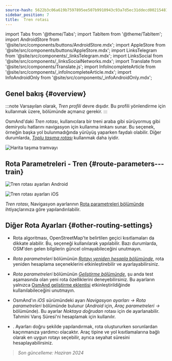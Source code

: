 ```yaml
---
source-hash: 5622b3c06a619b7597895ee507b9910943c93a7d5ec31ddecd00215481e51e29
sidebar_position: 7
title:  Tren rotası
---
```

import Tabs from '@theme/Tabs';
import TabItem from '@theme/TabItem';
import AndroidStore from '@site/src/components/buttons/AndroidStore.mdx';
import AppleStore from '@site/src/components/buttons/AppleStore.mdx';
import LinksTelegram from '@site/src/components/_linksTelegram.mdx';
import LinksSocial from '@site/src/components/_linksSocialNetworks.mdx';
import Translate from '@site/src/components/Translate.js';
import InfoIncompleteArticle from '@site/src/components/_infoIncompleteArticle.mdx';
import InfoAndroidOnly from '@site/src/components/_infoAndroidOnly.mdx';




## Genel bakış {#overview}

:::note
Varsayılan olarak, *Tren profili* devre dışıdır. Bu profili yönlendirme için kullanmak üzere, *<Translate android="true" ids="shared_string_menu,shared_string_settings,application_profiles"/>* bölümünde açmanız gerekir.
:::

OsmAnd'daki *Tren rotası*, kullanıcılara bir treni araba gibi sürüyormuş gibi demiryolu hatlarını navigasyon için kullanma imkanı sunar. Bu seçenek, örneğin başka yol bulunmadığında yürüyüş yaparken faydalı olabilir. Diğer durumlarda, *[Toplu taşıma rotası](./public-transport-navigation.md)* kullanmak daha iyidir.

![Harita taşıma tramvayı](@site/static/img/navigation/routing/train_routing_overview.png)


## Rota Parametreleri - Tren {#route-parameters---train}

<Tabs groupId="operating-systems" queryString="current-os">

<TabItem value="android" label="Android">

![Tren rotası ayarları Android](@site/static/img/navigation/routing/train_routing_andr.png)

</TabItem>

<TabItem value="ios" label="iOS">

![Tren rotası ayarları iOS](@site/static/img/navigation/routing/train_routing_ios.png)

</TabItem>

</Tabs>

*Tren rotası*, Navigasyon ayarlarının [Rota parametreleri bölümünde](../guidance/navigation-settings.md#route-parameters) ihtiyaçlarınıza göre yapılandırılabilir.


## Diğer Rota Ayarları {#other-routing-settings}

- Rota algoritması, OpenStreetMap'te belirtilen geçici kısıtlamaları da dikkate alabilir. Bu, *[<Translate android="true" ids="temporary_conditional_routing"/>](../routing/osmand-routing.md#consider-temporary-limitations)* seçeneği kullanılarak yapılabilir. Bazı durumlarda, OSM'den gelen bilgilerin güncel olmayabileceğini unutmayın.

- *Rota parametreleri* bölümünün [*Rotayı yeniden hesapla bölümünde*](../../navigation/guidance/navigation-settings.md#recalculate-route), rota yeniden hesaplama seçeneklerini etkinleştirebilir ve ayarlayabilirsiniz.

- *Rota parametreleri* bölümünün [*Geliştirme bölümünde*](../guidance/navigation-settings.md#development-settings), şu anda test aşamasında olan yeni rota özelliklerini deneyebilirsiniz. Bu ayarların yalnızca [OsmAnd geliştirme eklentisi](../../plugins/development.md) etkinleştirildiğinde kullanılabileceğini unutmayın.

- OsmAnd'ın *iOS* sürümündeki *[<Translate ios="true" ids="road_speeds"/>](../guidance/navigation-settings.md#road-speeds)* ayarı *Navigasyon ayarları → Rota parametreleri* bölümünde bulunur (*Android* için, *Araç parametreleri → [<Translate android="true" ids="default_speed_setting_title"/>](../guidance/navigation-settings.md#default-speed--road-speeds)* bölümünde). Bu ayarlar *Noktaya doğrudan* rotası için de ayarlanabilir. Tahmini Varış Süresi'ni hesaplamak için kullanılır.

- *[<Translate ios="true" ids="vehicle_parameters"/>](../guidance/navigation-settings.md#vehicle-parameters)*. Ayarları doğru şekilde yapılandırmak, rota oluştururken sorunlardan kaçınmanıza yardımcı olacaktır. Araç tipine ve yol kısıtlamalarına bağlı olarak en uygun rotayı seçebilir, ayrıca seyahat süresini hesaplayabilirsiniz.

> *Son güncelleme: Haziran 2024*